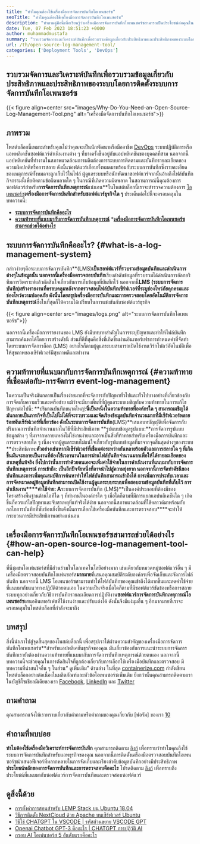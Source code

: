```yaml
---
title: "ทำไมคุณต้องใช้เครื่องมือการจัดการบันทึกโอเพนซอร์ซ" 
seoTitle: "ทำไมคุณต้องใช้เครื่องมือการจัดการบันทึกโอเพนซอร์ซ" 
description: "ทำตามคู่มือนี้เพื่อเรียนรู้ว่าเครื่องมือการจัดการบันทึกโอเพนซอร์ซสามารถเป็นประโยชน์ต่อคุณในการรวบรวมบันทึกและการจัดการซอฟต์แวร์ธุรกิจของคุณ" 
date: Tue, 07 Feb 2023 18:51:23 +0000
author: muhammadmustafa
summary: "รวบรวมจัดการและวิเคราะห์บันทึกเพื่อรวบรวมข้อมูลเกี่ยวกับประสิทธิภาพและประสิทธิภาพของระบบโดยการติดตั้งระบบการจัดการบันทึกโอเพนซอร์ซ" 
url: /th/open-source-log-management-tool/
categories: ['Deployment Tools', 'DevOps']
---
```


## รวบรวมจัดการและวิเคราะห์บันทึกเพื่อรวบรวมข้อมูลเกี่ยวกับประสิทธิภาพและประสิทธิภาพของระบบโดยการติดตั้งระบบการจัดการบันทึกโอเพนซอร์ซ

{{< figure align=center src="images/Why-Do-You-Need-an-Open-Source-Log-Management-Tool.png" alt="เครื่องมือจัดการบันทึกโอเพนซอร์ซ">}}


## ภาพรวม
โพสต์บล็อกนี้เหมาะสำหรับคุณไม่ว่าคุณจะเป็นนักพัฒนาหรือมืออาชีพ [DevOps][1] ระบบปฏิบัติการหรือแอพพลิเคชั่นซอฟต์แวร์ดำเนินงานต่าง ๆ ที่บางครั้งขึ้นอยู่กับแอปพลิเคชันของบุคคลที่สาม นอกจากนี้แอปพลิเคชันที่ทำงานในสภาพแวดล้อมการผลิตต้องการระบบการติดตามและบันทึกรายละเอียดของความผิดปกติหรือการสลาย ดังนั้นซอฟต์แวร์เกือบทั้งหมดมาพร้อมกับระบบการบันทึกซึ่งรายละเอียดของเหตุการณ์ทั้งหมดจะถูกเก็บไว้ในไฟล์ ผู้ดูแลระบบหรือนักพัฒนาซอฟต์แวร์จากนั้นอ้างถึงไฟล์บันทึกกิจกรรมนี้เพื่อติดตามข้อผิดพลาดใด ๆ ในกรณีที่เกิดความผิดพลาด ในสถานการณ์นี้คุณต้องการซอฟต์แวร์สำหรับ**การจัดการบันทึกเหตุการณ์**แน่นอน**ในโพสต์บล็อกนี้เราจะสำรวจความต้องการ [โอเพนซอร์ซ][2]**เครื่องมือการจัดการบันทึกสำหรับซอฟต์แวร์ธุรกิจใด ๆ**
ประเด็นต่อไปนี้จะครอบคลุมในบทความนี้:
* [**ระบบการจัดการบันทึกคืออะไร**][3]
* [**ความท้าทายที่แนบมากับการจัดการบันทึกเหตุการณ์**][4]
***[เครื่องมือการจัดการบันทึกโอเพนซอร์ซสามารถช่วยได้อย่างไร][5]**

## ระบบการจัดการบันทึกคืออะไร? {#what-is-a-log-management-system}
กล่าวง่ายๆคือระบบการจัดการบันทึก**(LMS)**เป็นซอฟต์แวร์ที่รวบรวมข้อมูลบันทึกและดำเนินการต่างๆในข้อมูลนั้น นอกจากนี้เครื่องมือตรวจสอบบันทึก**เรียงลำดับข้อมูลที่รวบรวมได้ดำเนินการอัลกอริทึมการวิเคราะห์แล้วตัดสินใจเกี่ยวกับการเก็บข้อมูลที่บันทึกไว้ นอกจากนี้**LMS (ระบบการจัดการบันทึก)**สร้างรายงานที่ครอบคลุมหลังจากตรวจสอบไฟล์บันทึกเซิร์ฟเวอร์ที่ระบุช่องโหว่ภัยคุกคามและช่องโหว่ความปลอดภัย ดังนั้นโดยสรุปเครื่องมือการบันทึกและการตรวจสอบโดยอัตโนมัติ**การจัดการบันทึกเหตุการณ์**ซึ่งในที่สุดก็ให้ความได้เปรียบในการแข่งขันกับซอฟต์แวร์ธุรกิจ

{{< figure align=center src="images/logs.png" alt="ระบบการจัดการบันทึกโอเพนซอร์ซ">}}

นอกจากนี้เครื่องมือการรายงานของ LMS ยังมีบทบาทสำคัญในการระบุปัญหาและทำให้ไฟล์บันทึกสามารถค้นหาได้โดยการสร้างดัชนี ส่วนที่ดีที่สุดคือสิ่งที่เกิดขึ้นผ่านอินเทอร์เฟซการกำหนดค่าที่จัดทำโดยระบบการจัดการล็อก (LMS) อย่างไรก็ตามผู้ดูแลระบบสามารถเปิดใช้งานเวิร์กโฟลว์อัตโนมัติเพื่อให้สุขภาพของเซิร์ฟเวอร์มีสุขภาพดีและทำงาน

## ความท้าทายที่แนบมากับการจัดการบันทึกเหตุการณ์ {#ความท้าทายที่เชื่อมต่อกับ-การจัดการ event-log-management}
ในความเป็นจริงมันกลายเป็นเรื่องง่ายมากที่จะจัดการกับปัญหาทั่วไปและทั่วไปบางอย่างที่เกี่ยวข้องกับการจัดเก็บความเร็วและเครือข่าย แม้ว่าจะมีบางพื้นที่ที่ผู้ดูแลระบบเผชิญกับความท้าทายในการแก้ไขปัญหาต่อไปนี้:
**ปริมาณบันทึกขนาดใหญ่:**นี่เป็นหนึ่งในความท้าทายที่องค์กรใด ๆ สามารถเผชิญได้ มันกลายเป็นภารกิจที่เป็นไปไม่ได้ที่จะรวบรวมและจัดเรียงข้อมูลบันทึกจำนวนมากที่มีเซิร์ฟเวอร์หลายร้อยพันเซิร์ฟเวอร์ที่เกี่ยวข้อง ดังนั้นระบบการจัดการบันทึก**(LMS)**เสนอบทบัญญัติเพื่อจัดการกับปริมาณการบันทึกจำนวนมากในวิธีที่มีประสิทธิภาพ
**รูปแบบข้อมูลรูปแบบ:**การจัดการรูปแบบข้อมูลต่าง ๆ ที่มาจากหลายแหล่งไม่ใช่งานง่ายและอาจเป็นสิ่งที่ท้าทายสำหรับเครื่องมือการบันทึกและการตรวจสอบใด ๆ เนื่องจากผู้ดูแลระบบไม่แน่ใจเกี่ยวกับรูปแบบข้อมูลที่มาจากจุดสิ้นสุดต่างๆของระบบ
**ประสิทธิภาพ:**ตัวอย่างเช่นหากมีเซิร์ฟเวอร์ที่เชื่อมต่อระหว่างกันหลายร้อยตัวและการสลายใด ๆ ที่เกิดขึ้นมันจะกลายเป็นงานที่ต้องใช้เวลานานในการผ่านไฟล์บันทึกจำนวนมากเพื่อให้ได้รายละเอียดของสาเหตุที่แท้จริง ยิ่งไปกว่านั้นการทำด้วยตนเองจะเพิ่มค่าใช้จ่ายในการดำเนินงานที่แนบมากับการจัดการบันทึกเหตุการณ์
**การเข้าถึง**: เป็นอีกปัจจัยหนึ่งที่อาจนำไปสู่ความยุ่งยาก นอกจากนี้การจัดทำดัชนีของบันทึกและการเพิ่มคุณสมบัติการค้นหาทำให้ไฟล์บันทึกสามารถเข้าถึงได้ การเพิ่มการประทับเวลาและการจัดหมวดหมู่ข้อมูลบันทึกสามารถเปิดใช้งานผู้ดูแลระบบระบบเพื่อสอบถามข้อมูลบันทึกที่เก็บไว้
**การดำเนินงาน****ค่าใช้จ่าย**: A**ระบบการจัดการบันทึก (LMS)**เป็นองค์ประกอบที่ต้องมีของโครงสร้างพื้นฐานด้านไอทีใด ๆ ที่ทำงานในองค์กรใด ๆ เมื่อใดก็ตามที่มีการแยกแอปพลิเคชันใด ๆ เกิดขึ้นก็ควรแก้ไขปัญหาและจับสาเหตุที่แท้จริงได้ง่าย นอกจากนี้สภาพแวดล้อมที่ใช้คลาวด์มาพร้อมกับกลไกการบันทึกที่ซับซ้อนยิ่งขึ้นดังนั้นการเลือกใช้เครื่องมือบันทึกและการตรวจสอบ****จะทำให้กระบวนการมีประสิทธิภาพอย่างแน่นอน

## เครื่องมือการจัดการบันทึกโอเพนซอร์ซสามารถช่วยได้อย่างไร {#how-an-open-source-log-management-tool-can-help}
ที่นี่ชุมชนโอเพ่นซอร์สที่มีส่วนร่วมในโลกเทคโนโลยีอย่างมาก เช่นเดียวกับหมวดหมู่ซอฟต์แวร์อื่น ๆ มีเครื่องมือตรวจสอบบันทึกโอเพ่นซอร์ส**มากมาย**ที่เสนอคุณสมบัติระดับองค์กรเพื่อจัดเก็บและจัดการไฟล์บันทึก นอกจากนี้ LMS โอเพนซอร์ซสามารถทำให้ไฟล์บันทึกของคุณเข้าถึงได้มากขึ้นและลดค่าใช้จ่ายที่แนบมากับแนวทางปฏิบัติด้วยตนเอง
ในความเป็นจริงเมื่อใดก็ตามที่มีซอฟต์แวร์ขัดข้องหรือการสลายระบบทุกอย่างเกี่ยวกับวิธีการบันทึกรายละเอียดการปฏิบัติงาน**ซอฟต์แวร์การจัดการบันทึกเหตุการณ์โอเพนซอร์ซ**เสนออินเทอร์เฟซที่ใช้งานง่ายและปรับแต่งได้ ดังนั้นจึงมีแง่มุมอื่น ๆ อีกมากมายที่เราจะครอบคลุมในโพสต์บล็อกที่กำลังจะมาถึง

## บทสรุป
สิ่งนี้นำเราไปสู่จุดสิ้นสุดของโพสต์บล็อกนี้ เพื่อสรุปเราได้ผ่านความสำคัญของเครื่องมือการจัดการบันทึกโอเพนซอร์ซ**สำหรับแอปพลิเคชันธุรกิจของคุณ มันเกี่ยวข้องกับการแนะนำระบบการจัดการบันทึกเรายังต้องผ่านความท้าทายที่แนบมากับการจัดการบันทึกเหตุการณ์ด้วยตนเอง นอกจากนี้บทความนี้จะช่วยคุณในการตัดสินใจที่ถูกต้องเกี่ยวกับการเลือกใช้เครื่องมือบันทึกและตรวจสอบ มีบทความที่น่าสนใจอื่น ๆ ในส่วน“ ดูเพิ่มเติม” ด้านล่าง
ในที่สุด [containerize.com][6] กำลังเขียนโพสต์บล็อกอย่างต่อเนื่องในผลิตภัณฑ์และหัวข้อโอเพนซอร์ซเพิ่มเติม ยิ่งกว่านั้นคุณสามารถติดตามเราในบัญชีโซเชียลมีเดียของเรา [Facebook][7], [LinkedIn][8] และ [Twitter][9]

## ถามคำถาม
คุณสามารถแจ้งให้เราทราบเกี่ยวกับคำถามหรือคำถามของคุณเกี่ยวกับ [ฟอรัม] ของเรา [10]

## คำถามที่พบบ่อย
**ทำไมต้องใช้เครื่องมือวิเคราะห์การจัดการบันทึก**
คุณสามารถติดตาม [ลิงก์][3] เพื่อทราบว่าทำไมคุณถึงใช้ระบบการจัดการบันทึกสำหรับแอพธุรกิจของคุณ นอกจากนี้การติดตั้งเครื่องมือตรวจสอบบันทึกโอเพนซอร์ซนำเสนอฟีเจอร์ที่หลากหลายในการจัดเก็บและเรียงลำดับข้อมูลบันทึกอย่างมีประสิทธิภาพ
**ประโยชน์หลักของการจัดการบันทึกและการตรวจสอบคืออะไร**
โปรดติดตาม [ลิงก์][5] เพื่อทราบถึงประโยชน์ที่แนบมากับซอฟต์แวร์การจัดการบันทึกและตรวจสอบซอฟต์แวร์

## ดูสิ่งนี้ด้วย
  * [การตั้งค่าการสอนสำหรับ LEMP Stack บน Ubuntu 18.04][11]
  * [วิธีการติดตั้ง NextCloud ด้วย Apache บนเซิร์ฟเวอร์ Ubuntu][12]
  * [วิธีใช้ CHATGPT ใน VSCODE | รหัสส่วนขยาย VSCODE GPT][13]
  * [Openai Chatbot GPT-3 คืออะไร | CHATGPT การปฏิวัติ AI][14]
  * [กรอบ AI โอเพ่นซอร์ส 5 อันดับแรกคืออะไร][15]

  
[1]: https://products.containerize.com/devops/
[2]: https://products.containerize.com/
[3]: #What-is-a-Log-Management-System
[4]: #Challenges-attached-with-Event-Log-Management
[5]: #How-an-open-source-Log-Management-Tool-can-help
[6]: https://www.containerize.com/
[7]: https://web.facebook.com/containerize
[8]: https://www.linkedin.com/company/containerize/
[9]: https://twitter.com/containerize_co
[10]: https://forum.containerize.com/
[11]: https://blog.containerize.com/web-server-solution-stack/setup-tutorial-for-lemp-stack-on-ubuntu-18-04/
[12]: https://blog.containerize.com/backup-and-sync-software/how-to-install-nextcloud-with-apache-on-ubuntu-server/
[13]: https://blog.containerize.com/artificial-intelligence/how-to-use-chatgpt-in-vscode-the-vscode-extension-codegpt/
[14]: https://blog.containerize.com/artificial-intelligence/what-is-openai-chatbot-gpt-3-chatgpt-an-ai-revolution/
[15]: https://blog.containerize.com/artificial-intelligence/top-5-open-source-ai-frameworks/
